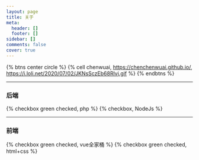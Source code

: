 ```yaml
---
layout: page
title: 关于
meta:
  header: []
  footer: []
sidebar: []
comments: false
cover: true
---
```


{% btns center circle %}
{% cell chenwuai, https://chenchenwuai.github.io/, https://i.loli.net/2020/07/02/JKNsSczEb68Rlvj.gif %}
{% endbtns %}

---

### 后端
{% checkbox green checked, php %}
{% checkbox, NodeJs %}

---
### 前端
{% checkbox green checked, vue全家桶 %}
{% checkbox green checked, html+css %}
